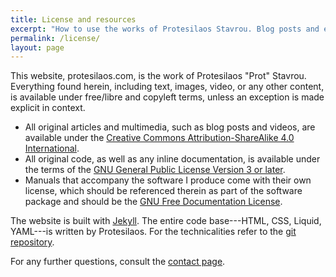 ```yaml
---
title: License and resources
excerpt: "How to use the works of Protesilaos Stavrou. Blog posts and essays are freely reusable. Code is free/libre software."
permalink: /license/
layout: page
---
```


This website, protesilaos.com, is the work of Protesilaos "Prot" Stavrou. Everything found herein, including text, images, video, or any other content, is available under free/libre and copyleft terms, unless an exception is made explicit in context.

- All original articles and multimedia, such as blog posts and videos, are available under the [Creative Commons Attribution-ShareAlike 4.0 International](https://creativecommons.org/licenses/by-sa/4.0/legalcode).
- All original code, as well as any inline documentation, is available under the terms of the [GNU General Public License Version 3 or later](https://www.gnu.org/licenses/gpl-3.0.html).
- Manuals that accompany the software I produce come with their own license, which should be referenced therein as part of the software package and should be the [GNU Free Documentation License](https://www.gnu.org/licenses/fdl-1.3.html).

The website is built with [Jekyll](http://jekyllrb.com). The entire code base---HTML, CSS, Liquid, YAML---is written by Protesilaos. For the technicalities refer to the [git repository](https://gitlab.com/protesilaos/protesilaos.gitlab.io).

For any further questions, consult the [contact page](https://protesilaos.com/contact/).
